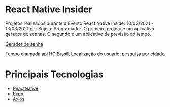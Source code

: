 # React Native Insider

Projetos realizados durante o Evento React Native Insider 10/03/2021 - 13/03/2021 por Sujeito Programador. O primeiro projeto é um aplicativo gerador de senhas. O segundo é um aplicativo de previsão do tempo.

[Gerador de senha](./gerador/README.md)

Tempo chamada api HG Brasil, Localização do usuário, pesquisa por cidade

# Principais Tecnologias
 - [ReactNative](https://reactnative.dev/)
 - [Expo](https://docs.expo.io/)
 - [Axios](https://github.com/axios/axios)